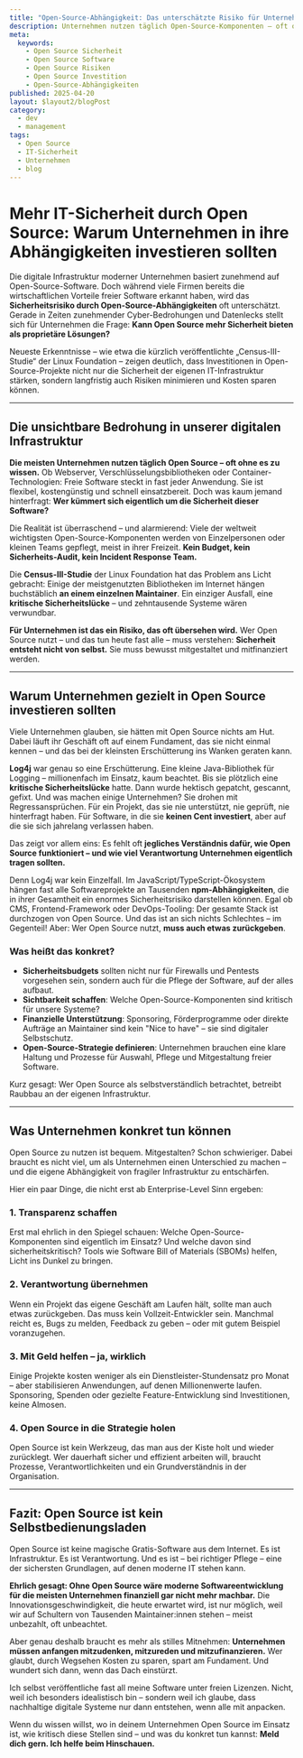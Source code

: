```yaml
---
title: "Open-Source-Abhängigkeit: Das unterschätzte Risiko für Unternehmen"
description: Unternehmen nutzen täglich Open-Source-Komponenten – oft ohne zu wissen, wie abhängig und angreifbar sie dadurch werden. Dieser Artikel klärt auf und zeigt Auswege.
meta:
  keywords:
    - Open Source Sicherheit
    - Open Source Software
    - Open Source Risiken
    - Open Source Investition
    - Open-Source-Abhängigkeiten
published: 2025-04-20
layout: $layout2/blogPost
category:
  - dev
  - management
tags:
  - Open Source
  - IT-Sicherheit
  - Unternehmen
  - blog
---
```


# Mehr IT-Sicherheit durch Open Source: Warum Unternehmen in ihre Abhängigkeiten investieren sollten

Die digitale Infrastruktur moderner Unternehmen basiert zunehmend auf Open-Source-Software. Doch während viele Firmen bereits die wirtschaftlichen Vorteile freier Software erkannt haben, wird das **Sicherheitsrisiko durch Open-Source-Abhängigkeiten** oft unterschätzt. Gerade in Zeiten zunehmender Cyber-Bedrohungen und Datenlecks stellt sich für Unternehmen die Frage: **Kann Open Source mehr Sicherheit bieten als proprietäre Lösungen?**

Neueste Erkenntnisse – wie etwa die kürzlich veröffentlichte „Census-III-Studie“ der Linux Foundation – zeigen deutlich, dass Investitionen in Open-Source-Projekte nicht nur die Sicherheit der eigenen IT-Infrastruktur stärken, sondern langfristig auch Risiken minimieren und Kosten sparen können.

---

## Die unsichtbare Bedrohung in unserer digitalen Infrastruktur

**Die meisten Unternehmen nutzen täglich Open Source – oft ohne es zu wissen.** Ob Webserver, Verschlüsselungsbibliotheken oder Container-Technologien: Freie Software steckt in fast jeder Anwendung. Sie ist flexibel, kostengünstig und schnell einsatzbereit. Doch was kaum jemand hinterfragt: **Wer kümmert sich eigentlich um die Sicherheit dieser Software?**

Die Realität ist überraschend – und alarmierend: Viele der weltweit wichtigsten Open-Source-Komponenten werden von Einzelpersonen oder kleinen Teams gepflegt, meist in ihrer Freizeit. **Kein Budget, kein Sicherheits-Audit, kein Incident Response Team.**

Die **Census-III-Studie** der Linux Foundation hat das Problem ans Licht gebracht: Einige der meistgenutzten Bibliotheken im Internet hängen buchstäblich **an einem einzelnen Maintainer**. Ein einziger Ausfall, eine **kritische Sicherheitslücke** – und zehntausende Systeme wären verwundbar.

**Für Unternehmen ist das ein Risiko, das oft übersehen wird.** Wer Open Source nutzt – und das tun heute fast alle – muss verstehen: **Sicherheit entsteht nicht von selbst.** Sie muss bewusst mitgestaltet und mitfinanziert werden.

---

## Warum Unternehmen gezielt in Open Source investieren sollten

Viele Unternehmen glauben, sie hätten mit Open Source nichts am Hut. Dabei läuft ihr Geschäft oft auf einem Fundament, das sie nicht einmal kennen – und das bei der kleinsten Erschütterung ins Wanken geraten kann.

**Log4j** war genau so eine Erschütterung. Eine kleine Java-Bibliothek für Logging – millionenfach im Einsatz, kaum beachtet. Bis sie plötzlich eine **kritische Sicherheitslücke** hatte. Dann wurde hektisch gepatcht, gescannt, gefixt. Und was machen einige Unternehmen? Sie drohen mit Regressansprüchen. Für ein Projekt, das sie nie unterstützt, nie geprüft, nie hinterfragt haben. Für Software, in die sie **keinen Cent investiert**, aber auf die sie sich jahrelang verlassen haben.

Das zeigt vor allem eins: Es fehlt oft **jegliches Verständnis dafür, wie Open Source funktioniert – und wie viel Verantwortung Unternehmen eigentlich tragen sollten.**

Denn Log4j war kein Einzelfall. Im JavaScript/TypeScript-Ökosystem hängen fast alle Softwareprojekte an Tausenden **npm-Abhängigkeiten**, die in ihrer Gesamtheit ein enormes Sicherheitsrisiko darstellen können. Egal ob CMS, Frontend-Framework oder DevOps-Tooling: Der gesamte Stack ist durchzogen von Open Source. Und das ist an sich nichts Schlechtes – im Gegenteil! Aber: Wer Open Source nutzt, **muss auch etwas zurückgeben**.

### Was heißt das konkret?

- **Sicherheitsbudgets** sollten nicht nur für Firewalls und Pentests vorgesehen sein, sondern auch für die Pflege der Software, auf der alles aufbaut.
- **Sichtbarkeit schaffen**: Welche Open-Source-Komponenten sind kritisch für unsere Systeme?
- **Finanzielle Unterstützung**: Sponsoring, Förderprogramme oder direkte Aufträge an Maintainer sind kein "Nice to have" – sie sind digitaler Selbstschutz.
- **Open-Source-Strategie definieren**: Unternehmen brauchen eine klare Haltung und Prozesse für Auswahl, Pflege und Mitgestaltung freier Software.

Kurz gesagt: Wer Open Source als selbstverständlich betrachtet, betreibt Raubbau an der eigenen Infrastruktur.

---

## Was Unternehmen konkret tun können

Open Source zu nutzen ist bequem. Mitgestalten? Schon schwieriger. Dabei braucht es nicht viel, um als Unternehmen einen Unterschied zu machen – und die eigene Abhängigkeit von fragiler Infrastruktur zu entschärfen.

Hier ein paar Dinge, die nicht erst ab Enterprise-Level Sinn ergeben:

### 1. **Transparenz schaffen**

Erst mal ehrlich in den Spiegel schauen: Welche Open-Source-Komponenten sind eigentlich im Einsatz? Und welche davon sind sicherheitskritisch? Tools wie Software Bill of Materials (SBOMs) helfen, Licht ins Dunkel zu bringen.

### 2. **Verantwortung übernehmen**

Wenn ein Projekt das eigene Geschäft am Laufen hält, sollte man auch etwas zurückgeben. Das muss kein Vollzeit-Entwickler sein. Manchmal reicht es, Bugs zu melden, Feedback zu geben – oder mit gutem Beispiel voranzugehen.

### 3. **Mit Geld helfen – ja, wirklich**

Einige Projekte kosten weniger als ein Dienstleister-Stundensatz pro Monat – aber stabilisieren Anwendungen, auf denen Millionenwerte laufen. Sponsoring, Spenden oder gezielte Feature-Entwicklung sind Investitionen, keine Almosen.

### 4. **Open Source in die Strategie holen**

Open Source ist kein Werkzeug, das man aus der Kiste holt und wieder zurücklegt. Wer dauerhaft sicher und effizient arbeiten will, braucht Prozesse, Verantwortlichkeiten und ein Grundverständnis in der Organisation.

---

## Fazit: Open Source ist kein Selbstbedienungsladen

Open Source ist keine magische Gratis-Software aus dem Internet. Es ist Infrastruktur. Es ist Verantwortung. Und es ist – bei richtiger Pflege – eine der sichersten Grundlagen, auf denen moderne IT stehen kann.

**Ehrlich gesagt: Ohne Open Source wäre moderne Softwareentwicklung für die meisten Unternehmen finanziell gar nicht mehr machbar.** Die Innovationsgeschwindigkeit, die heute erwartet wird, ist nur möglich, weil wir auf Schultern von Tausenden Maintainer:innen stehen – meist unbezahlt, oft unbeachtet.

Aber genau deshalb braucht es mehr als stilles Mitnehmen:
**Unternehmen müssen anfangen mitzudenken, mitzureden und mitzufinanzieren.**
Wer glaubt, durch Wegsehen Kosten zu sparen, spart am Fundament. Und wundert sich dann, wenn das Dach einstürzt.

Ich selbst veröffentliche fast all meine Software unter freien Lizenzen. Nicht, weil ich besonders idealistisch bin – sondern weil ich glaube, dass nachhaltige digitale Systeme nur dann entstehen, wenn alle mit anpacken.

Wenn du wissen willst, wo in deinem Unternehmen Open Source im Einsatz ist, wie kritisch diese Stellen sind – und was du konkret tun kannst: **Meld dich gern. Ich helfe beim Hinschauen.**
